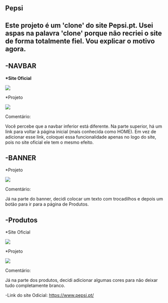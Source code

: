 ## Pepsi
<h2>Este projeto é um <strong>'clone'</strong> do site Pepsi.pt. Usei aspas na palavra 'clone' porque não recriei o site de forma totalmente fiel. Vou explicar o motivo agora.</h2>


<h2>-NAVBAR</h2>
<p> <b>*Site Oficial</b></p>
<img src="https://github.com/user-attachments/assets/52ac6064-bd22-45aa-8f54-03370ab16465" />
<p>*Projeto</p>      
<img src="https://github.com/user-attachments/assets/b0fca20d-41b5-49f3-82ad-aa2e5441b6e4" />  
<p>Comentário:</p>
<p>
  Você percebe que a navbar inferior está diferente. Na parte superior, há um link para voltar à página inicial (mais conhecida como HOME). Em vez de adicionar esse link, coloquei essa funcionalidade apenas no logo   do site, pois no site oficial ele tem o mesmo efeito.
</p>

<h2>-BANNER</h2>
<p>*Projeto</p>
<img src="https://github.com/user-attachments/assets/82cbf33f-0e9e-43c6-93c0-05e23896a837" />
<p>Comentário:</p>
<p>
  Já na parte do banner, decidi colocar um texto com trocadilhos e depois um botão para ir para a página de Produtos.
</p>

<h2>-Produtos</h2>
<p>*Site Oficial</p>
<img src="https://github.com/user-attachments/assets/4782afb3-e0de-422b-9f6e-2a5416bb4921" />
<p>*Projeto</p>
<img src="https://github.com/user-attachments/assets/f8b9a6e8-20c0-4bef-9477-43a6fe9f38a0" />
<p>Comentário:</p>
<p>
  Já na parte dos produtos, decidi adicionar algumas cores para não deixar tudo completamente branco.
</p>

-Link do site Odicial: https://www.pepsi.pt/
